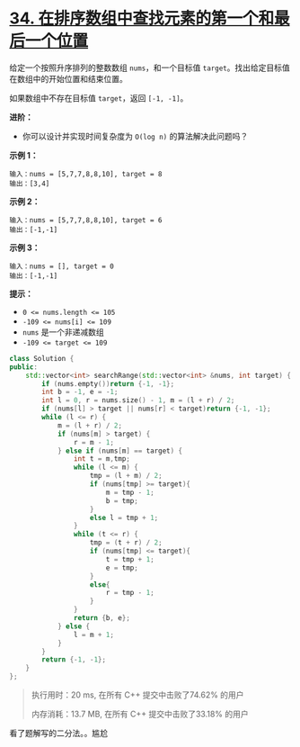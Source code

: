 # [34. 在排序数组中查找元素的第一个和最后一个位置](https://leetcode-cn.com/problems/find-first-and-last-position-of-element-in-sorted-array/)

给定一个按照升序排列的整数数组 `nums`，和一个目标值 `target`。找出给定目标值在数组中的开始位置和结束位置。

如果数组中不存在目标值 `target`，返回 `[-1, -1]`。

**进阶：**

- 你可以设计并实现时间复杂度为 `O(log n)` 的算法解决此问题吗？

 

**示例 1：**

```
输入：nums = [5,7,7,8,8,10], target = 8
输出：[3,4]
```

**示例 2：**

```
输入：nums = [5,7,7,8,8,10], target = 6
输出：[-1,-1]
```

**示例 3：**

```
输入：nums = [], target = 0
输出：[-1,-1]
```

 

**提示：**

- `0 <= nums.length <= 105`
- `-109 <= nums[i] <= 109`
- `nums` 是一个非递减数组
- `-109 <= target <= 109`

```c++
class Solution {
public:
    std::vector<int> searchRange(std::vector<int> &nums, int target) {
        if (nums.empty())return {-1, -1};
        int b = -1, e = -1;
        int l = 0, r = nums.size() - 1, m = (l + r) / 2;
        if (nums[l] > target || nums[r] < target)return {-1, -1};
        while (l <= r) {
            m = (l + r) / 2;
            if (nums[m] > target) {
                r = m - 1;
            } else if (nums[m] == target) {
                int t = m,tmp;
                while (l <= m) {
                    tmp = (l + m) / 2;
                    if (nums[tmp] >= target){
                        m = tmp - 1;
                        b = tmp;
                    }
                    else l = tmp + 1;
                }
                while (t <= r) {
                    tmp = (t + r) / 2;
                    if (nums[tmp] <= target){
                        t = tmp + 1;
                        e = tmp;
                    }
                    else{
                        r = tmp - 1;
                    }
                }
                return {b, e};
            } else {
                l = m + 1;
            }
        }
        return {-1, -1};
    }
};
```

> 执行用时：20 ms, 在所有 C++ 提交中击败了74.62% 的用户
>
> 内存消耗：13.7 MB, 在所有 C++ 提交中击败了33.18% 的用户

看了题解写的二分法。。尴尬








